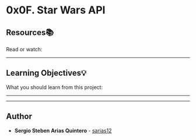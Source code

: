 # 0x0F. Star Wars API

## Resources:books:
Read or watch:

---
## Learning Objectives:bulb:
What you should learn from this project:

---
---

## Author
* **Sergio Steben Arias Quintero** - [sarias12](https://github.com/sarias12)
